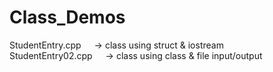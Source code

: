 # Class_Demos
StudentEntry.cpp&ensp;&ensp;&ensp;->    class using struct & iostream<br />
StudentEntry02.cpp&ensp;&ensp;&ensp;->    class using class & file input/output<br />
